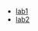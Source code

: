 - [lab1](https://github.com/fearlessatom/human-machine-interface/tree/lab1)
- [lab2](https://github.com/fearlessatom/human-machine-interface/tree/lab2)
